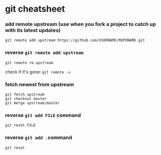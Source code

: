 # git cheatsheet

### add remote upstream (use when you fork a project to catch up with its latest updates)
```
git remote add upstream https://github.com/USERNAME/REPONAME.git
```

### reverse `git remote add upstream`

`git remote rm upstream`

check if it's gone: `git remote -v`

### fetch newest from upstream
```
git fetch upstream
git checkout master
git merge upstream/master
```

### reverse `git add FILE` command
```
git reset FILE
```

### reverse `git add .`command
```
git reset
```

